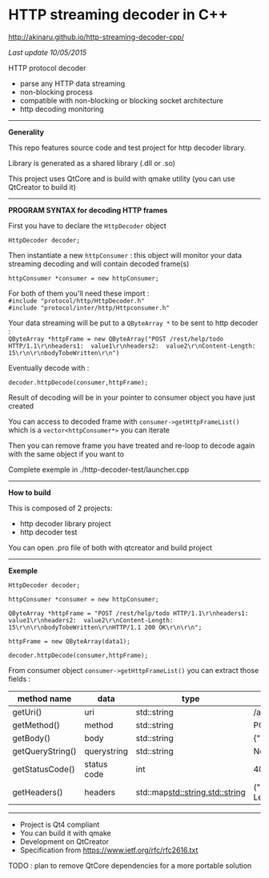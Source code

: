 # HTTP streaming decoder in C++ #

http://akinaru.github.io/http-streaming-decoder-cpp/

<i>Last update 10/05/2015</i>

HTTP protocol decoder

* parse any HTTP data streaming
* non-blocking process
* compatible with non-blocking or blocking socket architecture
* http decoding monitoring

<hr/>

<b>Generality</b>

This repo features source code and test project for http decoder library.

Library is generated as a shared library (.dll or .so)

This project uses QtCore and is build with qmake utility (you can use QtCreator to build it)

<hr/>

<b>PROGRAM SYNTAX for decoding HTTP frames</b>

First you have to declare the ``HttpDecoder`` object

``HttpDecoder decoder;``

Then instantiate a new ``httpConsumer`` : this object will monitor your data streaming decoding and will contain decoded frame(s)

``httpConsumer *consumer = new httpConsumer;``

For both of them you'll need these import : <br/>
``#include "protocol/http/HttpDecoder.h"``<br/>
``#include "protocol/inter/http/Httpconsumer.h"``<br/>


Your data streaming will be put to a ``QByteArray *`` to be sent to http decoder :<br/>
``QByteArray *httpFrame = new QByteArray("POST /rest/help/todo HTTP/1.1\r\nheaders1:  value1\r\nheaders2:  value2\r\nContent-Length:  15\r\n\r\nbodyTobeWritten\r\n")``

Eventually decode with : 

``decoder.httpDecode(consumer,httpFrame);``

Result of decoding will be in your pointer to consumer object you have just created

You can access to decoded frame with ``consumer->getHttpFrameList()`` which is a ``vector<httpConsumer*>`` you can iterate

Then you can remove frame you have treated and re-loop to decode again with the same object if you want to

Complete exemple in ./http-decoder-test/launcher.cpp

<hr/>

<b>How to build</b>

This is composed of 2 projects:
* http decoder library project
* http decoder test 

You can open .pro file of both with qtcreator and build project

<hr/>

<b>Exemple</b>

``HttpDecoder decoder;``

``httpConsumer *consumer = new httpConsumer;``

``QByteArray *httpFrame = "POST /rest/help/todo HTTP/1.1\r\nheaders1:  value1\r\nheaders2:  value2\r\nContent-Length:  15\r\n\r\nbodyTobeWritten\r\nHTTP/1.1 200 OK\r\n\r\n";``

``httpFrame = new QByteArray(data1);``

``decoder.httpDecode(consumer,httpFrame);``

From consumer object ``consumer->getHttpFrameList()`` you can extract those fields : 

  method name      |  data         | type                              | exemple
| ---------------  | ------------- | --------------------------------  | ----------------------
| getUri()         | uri           | std::string                       | /api/rest              |
| getMethod()      | method        | std::string                       | POST                   |
| getBody()        | body          | std::string                       | {"data":"OK"}          |
| getQueryString() | querystring   | std::string                       | Not Found              |
| getStatusCode()  | status code   | int                               | 404                    |
| getHeaders()     | headers       | std::map<std::string,std::string> |("Content-Length","15") |

<hr/>

* Project is Qt4 compliant
* You can build it with qmake
* Development on QtCreator
* Specification from https://www.ietf.org/rfc/rfc2616.txt

TODO : plan to remove QtCore dependencies for a more portable solution
